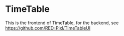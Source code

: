 # TimeTable

This is the frontend of TimeTable, for the backend, see https://github.com/RED-Pixl/TimeTableUI

